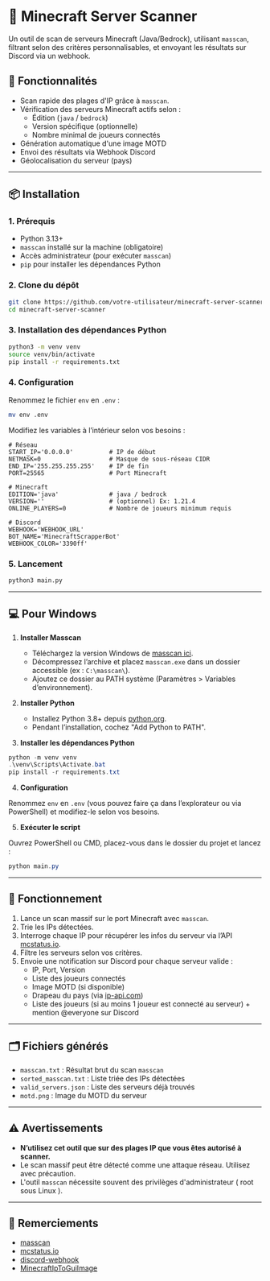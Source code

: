 # 🧭 Minecraft Server Scanner

Un outil de scan de serveurs Minecraft (Java/Bedrock), utilisant `masscan`, filtrant selon des critères personnalisables, et envoyant les résultats sur Discord via un webhook.

## 🚀 Fonctionnalités

- Scan rapide des plages d'IP grâce à `masscan`.
- Vérification des serveurs Minecraft actifs selon :
  - Édition (`java` / `bedrock`)
  - Version spécifique (optionnelle)
  - Nombre minimal de joueurs connectés
- Génération automatique d'une image MOTD
- Envoi des résultats via Webhook Discord
- Géolocalisation du serveur (pays)

---

## 📦 Installation

### 1. Prérequis

- Python 3.13+
- `masscan` installé sur la machine (obligatoire)
- Accès administrateur (pour exécuter `masscan`)
- `pip` pour installer les dépendances Python

### 2. Clone du dépôt

```bash
git clone https://github.com/votre-utilisateur/minecraft-server-scanner.git
cd minecraft-server-scanner
```

### 3. Installation des dépendances Python

```bash
python3 -m venv venv
source venv/bin/activate
pip install -r requirements.txt
```

### 4. Configuration

Renommez le fichier `env` en `.env` :

```bash
mv env .env
```

Modifiez les variables à l’intérieur selon vos besoins :

```env
# Réseau
START_IP='0.0.0.0'          # IP de début
NETMASK=0                   # Masque de sous-réseau CIDR
END_IP='255.255.255.255'    # IP de fin
PORT=25565                  # Port Minecraft

# Minecraft
EDITION='java'              # java / bedrock
VERSION=''                  # (optionnel) Ex: 1.21.4
ONLINE_PLAYERS=0            # Nombre de joueurs minimum requis

# Discord
WEBHOOK='WEBHOOK_URL'
BOT_NAME='MinecraftScrapperBot'
WEBHOOK_COLOR='3390ff'
```

### 5. Lancement

```bash
python3 main.py
```

---

## 💻 Pour Windows

1. **Installer Masscan**  
   - Téléchargez la version Windows de [masscan ici](https://github.com/robertdavidgraham/masscan/releases).  
   - Décompressez l’archive et placez `masscan.exe` dans un dossier accessible (ex : `C:\masscan\`).  
   - Ajoutez ce dossier au PATH système (Paramètres > Variables d’environnement).

2. **Installer Python**  
   - Installez Python 3.8+ depuis [python.org](https://www.python.org/downloads/windows/).  
   - Pendant l’installation, cochez "Add Python to PATH".

3. **Installer les dépendances Python**

```powershell
python -m venv venv
.\venv\Scripts\Activate.bat
pip install -r requirements.txt
```

4. **Configuration**

Renommez `env` en `.env` (vous pouvez faire ça dans l’explorateur ou via PowerShell) et modifiez-le selon vos besoins.

5. **Exécuter le script**

Ouvrez PowerShell ou CMD, placez-vous dans le dossier du projet et lancez :

```powershell
python main.py
```

---

## 🔧 Fonctionnement

1. Lance un scan massif sur le port Minecraft avec `masscan`.
2. Trie les IPs détectées.
3. Interroge chaque IP pour récupérer les infos du serveur via l’API [mcstatus.io](https://mcstatus.io/).
4. Filtre les serveurs selon vos critères.
5. Envoie une notification sur Discord pour chaque serveur valide :
   - IP, Port, Version
   - Liste des joueurs connectés
   - Image MOTD (si disponible)
   - Drapeau du pays (via [ip-api.com](http://ip-api.com))
   - Liste des joueurs (si au moins 1 joueur est connecté au serveur) + mention @everyone sur Discord

---

## 🗂 Fichiers générés

- `masscan.txt` : Résultat brut du scan `masscan`
- `sorted_masscan.txt` : Liste triée des IPs détectées
- `valid_servers.json` : Liste des serveurs déjà trouvés
- `motd.png` : Image du MOTD du serveur

---

## ⚠️ Avertissements

- **N’utilisez cet outil que sur des plages IP que vous êtes autorisé à scanner.**
- Le scan massif peut être détecté comme une attaque réseau. Utilisez avec précaution.
- L'outil `masscan` nécessite souvent des privilèges d'administrateur ( root sous Linux ).

---

## 🙏 Remerciements

- [masscan](https://github.com/robertdavidgraham/masscan)
- [mcstatus.io](https://mcstatus.io)
- [discord-webhook](https://github.com/lovvskillz/python-discord-webhook)
- [MinecraftIpToGuiImage](https://github.com/TejasIsCool/MinecraftIpToGuiImage)

